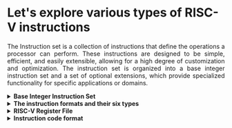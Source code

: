 # Let's explore various types of RISC-V instructions

<p align="justify">The Instruction set is a collection of instructions that define the operations a processor can perform. 
These instructions are designed to be simple, efficient, and easily extensible, allowing for a high degree of customization and optimization.
The instruction set is organized into a base integer instruction set and a set of optional extensions, which provide specialized functionality for specific applications or domains.</p>

<details>
<summary><b>Base Integer Instruction Set</b></summary>
<br>
<p align="justify">The base integer instruction set, also known as the "RV32I" or "RV64I" instruction set, depending on the address space size, provides the core functionality required for general-purpose computing. It includes instructions for <ol><li>arithmetic</li><li>logical</li><li>control operations</li><li>memory access and manipulation</li></ol>. The base integer instruction set is designed to be minimal and efficient, adhering to the principles of reduced instruction set computing (RISC).</p>
</details>
<details>
  <summary><b>The instruction formats and their six types</b></summary>
  <br>
<p align="justify">RISC-V instructions are encoded using a fixed-length 32-bit format, which simplifies decoding and execution. The instruction formats are categorized into six types: R, I, S, B, U, and J. Each format serves a specific purpose and has a unique encoding structure:</p>
<ul><li><b>R-type instructions:</b></li> Used for register-to-register operations, such as arithmetic and logical operations. They include three register operands: two source registers and one destination register. Eg:- add (Add 2 registers and store results in another)
<li><b>I-type instructions:</b></li> Used for immediate operations, such as arithmetic and logical operations with an immediate value. They include two register operands and a 12-bit immediate value. Eg:- li (Load immediate value)
<li><b>S-type instructions:</b></li> Used for store operations, which store data from a register to memory. They include two register operands and a 12-bit immediate value for the memory address offset. Eg:- sw (store the value in register)
<li><b>B-type instructions:</b></li> Used for conditional branch operations, which transfer control to a different instruction based on a condition. They include two register operands and a 12-bit immediate value for the branch target address. Eg:- beq (compare and label)
<li><b>U-type instructions:</b></li> Used for operations with a 20-bit immediate value, such as loading a 20-bit constant into a register or setting the upper 20 bits of a register. Eg:- lui (load upper immediate value)
<li><b>J-type instructions:</b></li> Used for unconditional jump operations, which transfer control to a different instruction unconditionally. They include one register operand and a 20-bit immediate value for the jump target address. Eg:- J (jump)</ul>
<br>
 
 [For more information read The RISC-V Instruction Set Manual](https://drive.google.com/file/d/1p2O-sJGlOw3o57nqzbgWeEMJ22KzKdrN/view?usp=sharing)
</details>

 <details>
<summary><b>RISC-V Register File</b></summary>
   <br>
<p align="justify">The RISC-V register file is a key component of the RISC-V architecture, providing a set of storage locations for holding data during the execution of instructions. The register file is organized into a set of integer registers and floating-point registers, depending on the extensions implemented in the processor. Registers play a crucial role in the RISC-V architecture, as they enable fast access to data and help improve the performance and efficiency of the processor.</p>

<details>
	<summary><b> Integer Registers </b></summary>
  <br>
<p align="justify">The integer registers in the RISC-V architecture are used for storing and manipulating integer values during the execution of instructions. You can perform operations such as addition, subtraction, multiplication, division, bit manipulation, and comparisons using these registers. There are 32 integer registers in the RV32I base integer instruction set, and 32 or 64 integer registers in the RV64I base integer instruction set, depending on the address space size. Each register is 32 bits wide in the RV32I ISA and 64 bits wide in the RV64I ISA.</p>

<p>The integer registers are named using a convention that indicates their intended usage, although they can be used for any purpose, as they are general-purpose registers. The naming convention is as follows:</p>

- x0: This register is hardwired to the value 0 and cannot be modified.
- x1-x31: These registers are general-purpose registers, with some having specific names to indicate their intended usage, such as:
  - ra (x1): Return address register, used for storing the return address in function calls.
  - sp (x2): Stack pointer register, used for managing the stack.
  - gp (x3): Global pointer register, used for accessing global data.
  - tp (x4): Thread pointer register, used for thread-local storage.
  - t0-t6 (x5-x11): Temporary registers, used for holding intermediate values during calculations.
  - a0-a7 (x10-x17): Argument registers, used for passing function arguments.
  - s0-s11 (x8, x9, x18-x27): Saved registers, used for preserving values across function calls.
  - t3-t6 (x28-x31): Additional temporary registers.
<p>By providing a set of integer registers with a well-defined naming convention, the RISC-V architecture enables efficient execution of integer operations and simplifies the development of compilers and other software tools that generate code for the processor.</p>

</details>

 </details>

<details>
<summary><b>Instruction code format </b></summary>
	<br>
	![img instruction code formats](https://github.com/zakirhussaingit/vlsiriscv/assets/159747370/9f28d993-3495-4399-8513-2f97270c2ab5)

</details>

